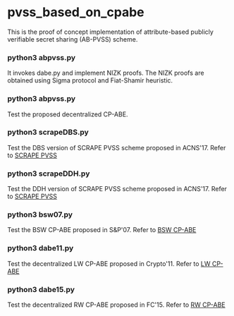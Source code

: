 # pvss_based_on_cpabe 

This is the proof of concept implementation of attribute-based publicly verifiable secret sharing (AB-PVSS) scheme. 



### python3 abpvss.py

It invokes dabe.py and implement NIZK proofs. The NIZK proofs are obtained using Sigma protocol and Fiat-Shamir heuristic. 

### python3 abpvss.py

Test the proposed decentralized CP-ABE.

### python3 scrapeDBS.py

Test the DBS version of SCRAPE PVSS scheme proposed in ACNS'17. Refer to [SCRAPE PVSS](https://eprint.iacr.org/2017/216.pdf)

### python3 scrapeDDH.py

Test the DDH version of SCRAPE PVSS scheme proposed in ACNS'17. Refer to [SCRAPE PVSS](https://eprint.iacr.org/2017/216.pdf)

### python3 bsw07.py

Test the BSW CP-ABE proposed in S&P'07. Refer to [BSW CP-ABE](https://hal.archives-ouvertes.fr/hal-01788815/file/cp-abe.pdf)

### python3 dabe11.py

Test the decentralized LW CP-ABE proposed in Crypto'11. Refer to [LW CP-ABE](https://link.springer.com/content/pdf/10.1007/978-3-642-20465-4_31.pdf)

### python3 dabe15.py

Test the decentralized RW CP-ABE proposed in FC'15.  Refer to [RW CP-ABE](https://eprint.iacr.org/2015/016.pdf)
